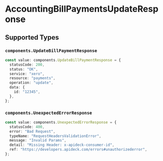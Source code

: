 # AccountingBillPaymentsUpdateResponse


## Supported Types

### `components.UpdateBillPaymentResponse`

```typescript
const value: components.UpdateBillPaymentResponse = {
  statusCode: 200,
  status: "OK",
  service: "xero",
  resource: "payments",
  operation: "update",
  data: {
    id: "12345",
  },
};
```

### `components.UnexpectedErrorResponse`

```typescript
const value: components.UnexpectedErrorResponse = {
  statusCode: 400,
  error: "Bad Request",
  typeName: "RequestHeadersValidationError",
  message: "Invalid Params",
  detail: "Missing Header: x-apideck-consumer-id",
  ref: "https://developers.apideck.com/errors#unauthorizederror",
};
```

